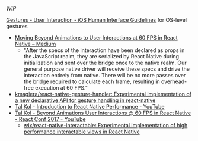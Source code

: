 _WIP_

[Gestures \- User Interaction \- iOS Human Interface Guidelines](https://developer.apple.com/ios/human-interface-guidelines/interaction/gestures/) for OS-level gestures

- [Moving Beyond Animations to User Interactions at 60 FPS in React Native – Medium](https://medium.com/@talkol/moving-beyond-animations-to-user-interactions-at-60-fps-in-react-native-b6b1fa0ba525#.lmyx17wfr)
  - "After the specs of the interaction have been declared as props in the JavaScript realm, they are serialized by React Native during initialization and sent over the bridge once to the native realm. Our general purpose native driver will receive these specs and drive the interaction entirely from native. There will be no more passes over the bridge required to calculate each frame, resulting in overhead-free execution at 60 FPS."
- [kmagiera/react-native-gesture-handler: Experimental implementation of a new declarative API for gesture handling in react-native](https://github.com/kmagiera/react-native-gesture-handler)
- [Tal Kol - Introduction to React Native Performance - YouTube](https://www.youtube.com/watch?v=9VqVv_sVgv0)
- [Tal Kol - Beyond Animations User Interactions @ 60 FPS in React Native - React Conf 2017 - YouTube](https://www.youtube.com/watch?v=mjsv8NJnt5k)
  - [wix/react-native-interactable: Experimental implementation of high performance interactable views in React Native](https://github.com/wix/react-native-interactable)
